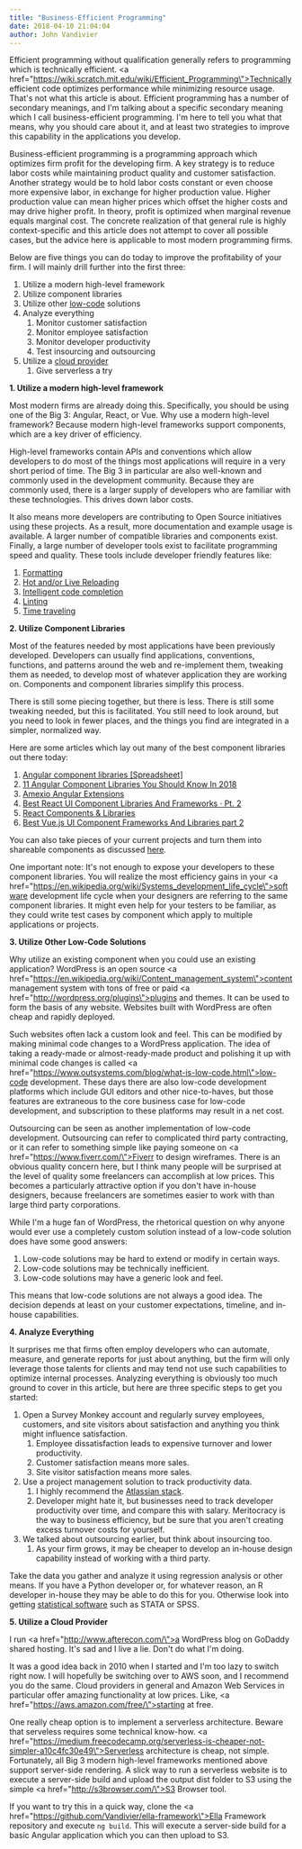 ```yaml
---
title: "Business-Efficient Programming"
date: 2018-04-10 21:04:04
author: John Vandivier
---
```




Efficient programming without qualification generally refers to programming which is technically efficient. <a href=\"https://wiki.scratch.mit.edu/wiki/Efficient_Programming\">Technically efficient code</a> optimizes performance while minimizing resource usage. That's not what this article is about. Efficient programming has a number of secondary meanings, and I'm talking about a specific secondary meaning which I call business-efficient programming. I'm here to tell you what that means, why you should care about it, and at least two strategies to improve this capability in the applications you develop.

Business-efficient programming is a programming approach which optimizes firm profit for the developing firm. A key strategy is to reduce labor costs while maintaining product quality and customer satisfaction. Another strategy would be to hold labor costs constant or even choose more expensive labor, in exchange for higher production value. Higher production value can mean higher prices which offset the higher costs and may drive higher profit. In theory, profit is optimized when marginal revenue equals marginal cost. The concrete realization of that general rule is highly context-specific and this article does not attempt to cover all possible cases, but the advice here is applicable to most modern programming firms.

Below are five things you can do today to improve the profitability of your firm. I will mainly drill further into the first three:
<ol>
 	<li>Utilize a modern high-level framework</li>
 	<li>Utilize component libraries</li>
 	<li>Utilize other <a href=\"https://en.wikipedia.org/wiki/Low-code_development_platforms\">low-code</a> solutions</li>
 	<li>Analyze everything
<ol>
 	<li>Monitor customer satisfaction</li>
 	<li>Monitor employee satisfaction</li>
 	<li>Monitor developer productivity</li>
 	<li>Test insourcing and outsourcing</li>
</ol>
</li>
 	<li>Utilize a <a href=\"https://clutch.co/cloud\">cloud provider</a>
<ol>
 	<li>Give serverless a try</li>
</ol>
</li>
</ol>
<strong>1. Utilize a modern high-level framework</strong>

Most modern firms are already doing this. Specifically, you should be using one of the Big 3: Angular, React, or Vue. Why use a modern high-level framework? Because modern high-level frameworks support components, which are a key driver of efficiency.

High-level frameworks contain APIs and conventions which allow developers to do most of the things most applications will require in a very short period of time. The Big 3 in particular are also well-known and commonly used in the development community. Because they are commonly used, there is a larger supply of developers who are familiar with these technologies. This drives down labor costs.

It also means more developers are contributing to Open Source initiatives using these projects. As a result, more documentation and example usage is available. A larger number of compatible libraries and components exist. Finally, a large number of developer tools exist to facilitate programming speed and quality. These tools include developer friendly features like:
<ol>
 	<li><a href=\"https://prettier.io/\">Formatting</a></li>
 	<li><a href=\"https://stackoverflow.com/questions/41428954/what-is-the-difference-between-hot-reloading-and-live-reloading-in-react-native\">Hot and/or Live Reloading</a></li>
 	<li><a href=\"https://en.wikipedia.org/wiki/Intelligent_code_completion\">Intelligent code completion</a></li>
 	<li><a href=\"https://eslint.org/\">Linting</a></li>
 	<li><a href=\"https://www.youtube.com/watch?v=xsSnOQynTHs\">Time traveling</a></li>
</ol>
<strong>2. Utilize Component Libraries</strong>

Most of the features needed by most applications have been previously developed. Developers can usually find applications, conventions, functions, and patterns around the web and re-implement them, tweaking them as needed, to develop most of whatever application they are working on. Components and component libraries simplify this process.

There is still some piecing together, but there is less. There is still some tweaking needed, but this is facilitated. You still need to look around, but you need to look in fewer places, and the things you find are integrated in a simpler, normalized way.

Here are some articles which lay out many of the best component libraries out there today:
<ol>
 	<li><a href=\"https://docs.google.com/spreadsheets/d/10n_OHtvs3t4ygc7QM61mP9e8OwK6BHjK7XNY4ff73c0/edit#gid=420664514\">Angular component libraries [Spreadsheet]</a></li>
 	<li><a href=\"https://blog.bitsrc.io/11-angular-component-libraries-you-should-know-in-2018-e9f9c9d544ff\">11 Angular Component Libraries You Should Know In 2018</a></li>
 	<li><a href=\"http://amexio.org/showcaseapp/v3/index.html#/menubar\">Amexio Angular Extensions</a></li>
 	<li><a href=\"https://blog.bitsrc.io/best-react-ui-component-libraries-for-2018-part-2-d231dcb04c0a\">Best React UI Component Libraries And Frameworks · Pt. 2</a></li>
 	<li><a href=\"https://github.com/brillout/awesome-react-components\">React Components &amp; Libraries</a></li>
 	<li><a href=\"https://blog.bitsrc.io/best-vue-js-ui-frameworks-and-component-libraries-part-2-4196628d58ae\">Best Vue.js UI Component Frameworks And Libraries part 2</a></li>
</ol>
You can also take pieces of your current projects and turn them into shareable components as discussed <a href=\"https://blog.bitsrc.io/how-to-easily-share-react-components-between-projects-3dd42149c09\">here</a>.

One important note: It's not enough to expose your developers to these component libraries. You will realize the most efficiency gains in your <a href=\"https://en.wikipedia.org/wiki/Systems_development_life_cycle\">software development life cycle</a> when your designers are referring to the same component libraries. It might even help for your testers to be familiar, as they could write test cases by component which apply to multiple applications or projects.

<strong>3. Utilize Other Low-Code Solutions</strong>

Why utilize an existing component when you could use an existing application? WordPress is an open source <a href=\"https://en.wikipedia.org/wiki/Content_management_system\">content management system</a> with tons of free or paid <a href=\"http://wordpress.org/plugins\">plugins</a> and themes. It can be used to form the basis of any website. Websites built with WordPress are often cheap and rapidly deployed.

Such websites often lack a custom look and feel. This can be modified by making minimal code changes to a WordPress application. The idea of taking a ready-made or almost-ready-made product and polishing it up with minimal code changes is called <a href=\"https://www.outsystems.com/blog/what-is-low-code.html\">low-code development</a>. These days there are also low-code development platforms which include GUI editors and other nice-to-haves, but those features are extraneous to the core business case for low-code development, and subscription to these platforms may result in a net cost.

Outsourcing can be seen as another implementation of low-code development. Outsourcing can refer to complicated third party contracting, or it can refer to something simple like paying someone on <a href=\"https://www.fiverr.com/\">Fiverr</a> to design wireframes. There is an obvious quality concern here, but I think many people will be surprised at the level of quality some freelancers can accomplish at low prices. This becomes a particularly attractive option if you don't have in-house designers, because freelancers are sometimes easier to work with than large third party corporations.

While I'm a huge fan of WordPress, the rhetorical question on why anyone would ever use a completely custom solution instead of a low-code solution does have some good answers:
<ol>
 	<li>Low-code solutions may be hard to extend or modify in certain ways.</li>
 	<li>Low-code solutions may be technically inefficient.</li>
 	<li>Low-code solutions may have a generic look and feel.</li>
</ol>
This means that low-code solutions are not always a good idea. The decision depends at least on your customer expectations, timeline, and in-house capabilities.

<strong>4. Analyze Everything</strong>

It surprises me that firms often employ developers who can automate, measure, and generate reports for just about anything, but the firm will only leverage those talents for clients and may tend not use such capabilities to optimize internal processes. Analyzing everything is obviously too much ground to cover in this article, but here are three specific steps to get you started:
<ol>
 	<li>Open a Survey Monkey account and regularly survey employees, customers, and site visitors about satisfaction and anything you think might influence satisfaction.
<ol>
 	<li>Employee dissatisfaction leads to expensive turnover and lower productivity.</li>
 	<li>Customer satisfaction means more sales.</li>
 	<li>Site visitor satisfaction means more sales.</li>
</ol>
</li>
 	<li>Use a project management solution to track productivity data.
<ol>
 	<li>I highly recommend the <a href=\"https://www.atlassian.com/enterprise/stack\">Atlassian stack</a>.</li>
 	<li>Developer might hate it, but businesses need to track developer productivity over time, and compare this with salary. Meritocracy is the way to business efficiency, but be sure that you aren't creating excess turnover costs for yourself.</li>
</ol>
</li>
 	<li>We talked about outsourcing earlier, but think about insourcing too.
<ol>
 	<li>As your firm grows, it may be cheaper to develop an in-house design capability instead of working with a third party.</li>
</ol>
</li>
</ol>
Take the data you gather and analyze it using regression analysis or other means. If you have a Python developer or, for whatever reason, an R developer in-house they may be able to do this for you. Otherwise look into getting <a href=\"https://www.theanalysisfactor.com/choosing-statistical-software/\">statistical software</a> such as STATA or SPSS.

<strong>5. Utilize a Cloud Provider</strong>

I run <a href=\"http://www.afterecon.com/\">a WordPress blog on GoDaddy shared hosting</a>. It's sad and I live a lie. Don't do what I'm doing.

It was a good idea back in 2010 when I started and I'm too lazy to switch right now. I will hopefully be switching over to AWS soon, and I recommend you do the same. Cloud providers in general and Amazon Web Services in particular offer amazing functionality at low prices. Like, <a href=\"https://aws.amazon.com/free/\">starting at free</a>.

One really cheap option is to implement a serverless architecture. Beware that serveless requires some technical know-how. <a href=\"https://medium.freecodecamp.org/serverless-is-cheaper-not-simpler-a10c4fc30e49\">Serverless architecture is cheap, not simple</a>. Fortunately, all Big 3 modern high-level frameworks mentioned above support server-side rendering. A slick way to run a serverless website is to execute a server-side build and upload the output dist folder to S3 using the simple <a href=\"http://s3browser.com/\">S3 Browser tool</a>.

If you want to try this in a quick way, clone the <a href=\"https://github.com/Vandivier/ella-framework\">Ella Framework</a> repository and execute <code>ng build</code>. This will execute a server-side build for a basic Angular application which you can then upload to S3.